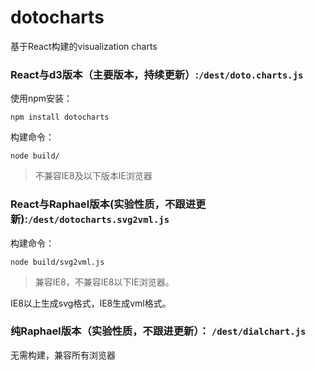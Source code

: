 # dotocharts

基于React构建的visualization charts

### React与d3版本（主要版本，持续更新）:`/dest/doto.charts.js`

使用npm安装：

```
npm install dotocharts
```

构建命令： 

```
node build/
```

> 不兼容IE8及以下版本IE浏览器

### React与Raphael版本(实验性质，不跟进更新):`/dest/dotocharts.svg2vml.js`

构建命令： 

```
node build/svg2vml.js
```

> 兼容IE8，不兼容IE8以下IE浏览器。

IE8以上生成svg格式，IE8生成vml格式。

### 纯Raphael版本（实验性质，不跟进更新）： `/dest/dialchart.js`

无需构建，兼容所有浏览器
